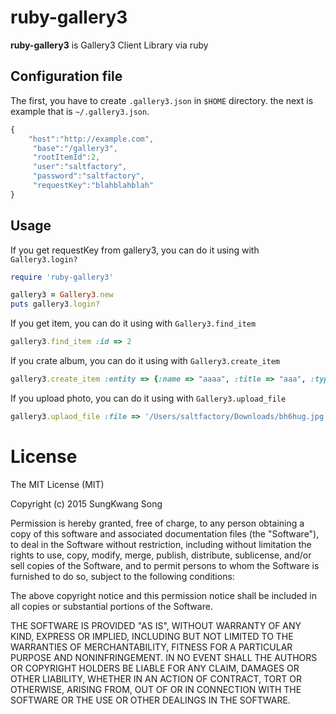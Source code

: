 # ruby-gallery3

**ruby-gallery3** is Gallery3 Client Library via ruby

## Configuration file

The first, you have to create `.gallery3.json` in `$HOME` directory. the next is example that is `~/.gallery3.json`.

```javascript
{
	"host":"http://example.com",
	 "base":"/gallery3",
	 "rootItemId":2,
	 "user":"saltfactory",
	 "password":"saltfactory",
	 "requestKey":"blahblahblah"
}
```

## Usage 

If you get requestKey from gallery3, you can do it using with `Gallery3.login?`

```ruby
require 'ruby-gallery3'

gallery3 = Gallery3.new
puts gallery3.login?
```

If you get item, you can do it using with `Gallery3.find_item`

```ruby
gallery3.find_item :id => 2
```

If you crate album, you can do it using with `Gallery3.create_item`

```ruby
gallery3.create_item :entity => {:name => "aaaa", :title => "aaa", :type => "album"}
```

If you upload photo, you can do it using with `Gallery3.upload_file`

```ruby
gallery3.uplaod_file :file => '/Users/saltfactory/Downloads/bh6hug.jpg'
```


# License

The MIT License (MIT)

Copyright (c) 2015 SungKwang Song

Permission is hereby granted, free of charge, to any person obtaining a copy
of this software and associated documentation files (the "Software"), to deal
in the Software without restriction, including without limitation the rights
to use, copy, modify, merge, publish, distribute, sublicense, and/or sell
copies of the Software, and to permit persons to whom the Software is
furnished to do so, subject to the following conditions:

The above copyright notice and this permission notice shall be included in all
copies or substantial portions of the Software.

THE SOFTWARE IS PROVIDED "AS IS", WITHOUT WARRANTY OF ANY KIND, EXPRESS OR
IMPLIED, INCLUDING BUT NOT LIMITED TO THE WARRANTIES OF MERCHANTABILITY,
FITNESS FOR A PARTICULAR PURPOSE AND NONINFRINGEMENT. IN NO EVENT SHALL THE
AUTHORS OR COPYRIGHT HOLDERS BE LIABLE FOR ANY CLAIM, DAMAGES OR OTHER
LIABILITY, WHETHER IN AN ACTION OF CONTRACT, TORT OR OTHERWISE, ARISING FROM,
OUT OF OR IN CONNECTION WITH THE SOFTWARE OR THE USE OR OTHER DEALINGS IN THE
SOFTWARE.


